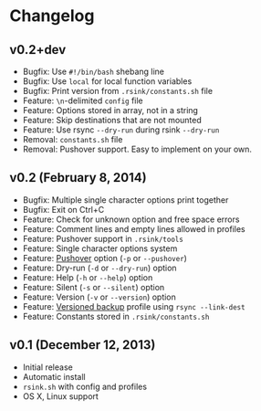 # Changelog

## v0.2+dev
* Bugfix: Use `#!/bin/bash` shebang line
* Bugfix: Use `local` for local function variables
* Bugfix: Print version from `.rsink/constants.sh` file
* Feature: `\n`-delimited `config` file
* Feature: Options stored in array, not in a string
* Feature: Skip destinations that are not mounted
* Feature: Use rsync `--dry-run` during rsink `--dry-run`
* Removal: `constants.sh` file
* Removal: Pushover support. Easy to implement on your own.

## v0.2 (February 8, 2014)
* Bugfix: Multiple single character options print together
* Bugfix: Exit on Ctrl+C
* Feature: Check for unknown option and free space errors
* Feature: Comment lines and empty lines allowed in profiles
* Feature: Pushover support in `.rsink/tools`
* Feature: Single character options system
* Feature: [Pushover](https://pushover.net/) option (`-p` or `--pushover`)
* Feature: Dry-run (`-d` or `--dry-run`) option
* Feature: Help (`-h` or `--help`) option
* Feature: Silent (`-s` or `--silent`) option
* Feature: Version (`-v` or `--version`) option
* Feature: [Versioned backup](http://blog.interlinked.org/tutorials/rsync_time_machine.html) profile using `rsync --link-dest`
* Feature: Constants stored in `.rsink/constants.sh`

## v0.1 (December 12, 2013)
* Initial release
* Automatic install
* `rsink.sh` with config and profiles
* OS X, Linux support
